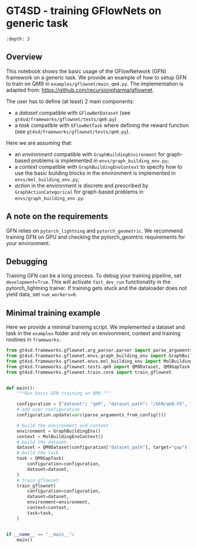 # GT4SD - training GFlowNets on generic task


```{contents}
:depth: 2
```

## Overview

This notebook shows the basic usage of the GFlowNetwork (GFN) framework on a generic task. 
We provide an example of how to setup GFN to train on QM9 in `examples/gflownet/main_qm9.py`.
The implementation is adapted from: https://github.com/recursionpharma/gflownet.

The user has to define (at least) 2 main components:

* a *dataset* compatible with `GFlowNetDataset` (see `gt4sd/frameworks/gflownet/tests/qm9.py`)
* a *task* compatible with `GFlowNetTask` where defining the reward function (see `gt4sd/frameworks/gflownet/tests/qm9.py`).

Here we are assuming that:
* an *environment* compatible with `GraphBuildingEnvironment` for graph-based problems is implemented in `envs/graph_building_env.py`;
* a *context* compatible with `GraphBuildingEnvContext` to specify how to use the basic building blocks in the environment is implemented in `envs/mol_building_env.py`;
* *action* in the environment is discrete and prescribed by `GraphActionCategorical` for graph-based problems in `envs/graph_building_env.py`.


## A note on the requirements

GFN relies on `pytorch_lightning` and `pytorch_geometric`. 
We recommend training GFN on GPU and checking the pytorch_geomtric requirements for your environment.

## Debugging

Training GFN can be a long process. To debug your training pipeline, set `development=True`. This will activate `fast_dev_run` functionality in the pytorch_lightning trainer.
If training gets stuck and the dataloader does not yield data, set `num_workers=0`.

## Minimal training example

Here we provide a minimal traninng script. We implemented a dataset and task in the `examples` folder and rely on environment, context and training routines in `frameworks`.

```python
from gt4sd.frameworks.gflownet.arg_parser.parser import parse_arguments_from_config
from gt4sd.frameworks.gflownet.envs.graph_building_env import GraphBuildingEnv
from gt4sd.frameworks.gflownet.envs.mol_building_env import MolBuildingEnvContext
from gt4sd.frameworks.gflownet.tests.qm9 import QM9Dataset, QM9GapTask
from gt4sd.frameworks.gflownet.train.core import train_gflownet


def main():
    """Run basic GFN training on QM9."""

    configuration = {"dataset": "qm9", "dataset_path": "/GFN/qm9.h5", "device": "cpu"}
    # add user configuration
    configuration.update(vars(parse_arguments_from_config()))

    # build the environment and context
    environment = GraphBuildingEnv()
    context = MolBuildingEnvContext()
    # build the dataset
    dataset = QM9Dataset(configuration["dataset_path"], target="gap")
    # build the task
    task = QM9GapTask(
        configuration=configuration,
        dataset=dataset,
    )
    # train gflownet
    train_gflownet(
        configuration=configuration,
        dataset=dataset,
        environment=environment,
        context=context,
        task=task,
    )


if __name__ == "__main__":
    main()
```